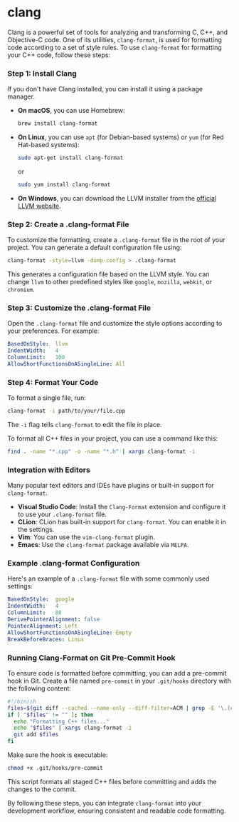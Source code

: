# clang
Clang is a powerful set of tools for analyzing and transforming C, C++, and Objective-C code. One of its utilities, `clang-format`, is used for formatting code according to a set of style rules. To use `clang-format` for formatting your C++ code, follow these steps:

### Step 1: Install Clang
If you don't have Clang installed, you can install it using a package manager.

- **On macOS**, you can use Homebrew:
  ```sh
  brew install clang-format
  ```

- **On Linux**, you can use `apt` (for Debian-based systems) or `yum` (for Red Hat-based systems):
  ```sh
  sudo apt-get install clang-format
  ```

  or

  ```sh
  sudo yum install clang-format
  ```

- **On Windows**, you can download the LLVM installer from the [official LLVM website](https://llvm.org/builds/).

### Step 2: Create a .clang-format File
To customize the formatting, create a `.clang-format` file in the root of your project. You can generate a default configuration file using:
```sh
clang-format -style=llvm -dump-config > .clang-format
```

This generates a configuration file based on the LLVM style. You can change `llvm` to other predefined styles like `google`, `mozilla`, `webkit`, or `chromium`.

### Step 3: Customize the .clang-format File
Open the `.clang-format` file and customize the style options according to your preferences. For example:
```yaml
BasedOnStyle:  llvm
IndentWidth:   4
ColumnLimit:   100
AllowShortFunctionsOnASingleLine: All
```

### Step 4: Format Your Code
To format a single file, run:
```sh
clang-format -i path/to/your/file.cpp
```
The `-i` flag tells `clang-format` to edit the file in place.

To format all C++ files in your project, you can use a command like this:
```sh
find . -name "*.cpp" -o -name "*.h" | xargs clang-format -i
```

### Integration with Editors
Many popular text editors and IDEs have plugins or built-in support for `clang-format`.

- **Visual Studio Code**: Install the `Clang-Format` extension and configure it to use your `.clang-format` file.
- **CLion**: CLion has built-in support for `clang-format`. You can enable it in the settings.
- **Vim**: You can use the `vim-clang-format` plugin.
- **Emacs**: Use the `clang-format` package available via `MELPA`.

### Example .clang-format Configuration
Here's an example of a `.clang-format` file with some commonly used settings:
```yaml
BasedOnStyle:  google
IndentWidth:   4
ColumnLimit:   80
DerivePointerAlignment: false
PointerAlignment: Left
AllowShortFunctionsOnASingleLine: Empty
BreakBeforeBraces: Linux
```

### Running Clang-Format on Git Pre-Commit Hook
To ensure code is formatted before committing, you can add a pre-commit hook in Git. Create a file named `pre-commit` in your `.git/hooks` directory with the following content:
```sh
#!/bin/sh
files=$(git diff --cached --name-only --diff-filter=ACM | grep -E '\.(cpp|h)$')
if [ "$files" != "" ]; then
  echo "Formatting C++ files..."
  echo "$files" | xargs clang-format -i
  git add $files
fi
```
Make sure the hook is executable:
```sh
chmod +x .git/hooks/pre-commit
```

This script formats all staged C++ files before committing and adds the changes to the commit.

By following these steps, you can integrate `clang-format` into your development workflow, ensuring consistent and readable code formatting.
